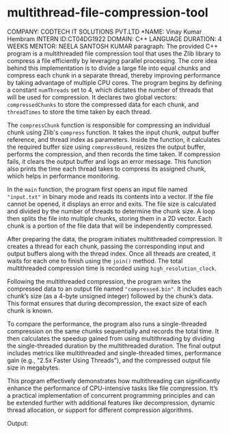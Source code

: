 # multithread-file-compression-tool

COMPANY: CODTECH IT SOLUTIONS PVT.LTD
*NAME: Vinay Kumar Hembram
INTERN ID:CT04DG1922 
DOMAIN: C++ LANGUAGE
DURATION: 4 WEEKS
MENTOR: NEELA SANTOSH KUMAR
paragraph: 
The provided C++ program is a multithreaded file compression tool that uses the Zlib library to compress a file efficiently by leveraging parallel processing. The core idea behind this implementation is to divide a large file into equal chunks and compress each chunk in a separate thread, thereby improving performance by taking advantage of multiple CPU cores. The program begins by defining a constant `numThreads` set to 4, which dictates the number of threads that will be used for compression. It declares two global vectors: `compressedChunks` to store the compressed data for each chunk, and `threadTimes` to store the time taken by each thread.

The `compressChunk` function is responsible for compressing an individual chunk using Zlib's `compress` function. It takes the input chunk, output buffer reference, and thread index as parameters. Inside the function, it calculates the required buffer size using `compressBound`, resizes the output buffer, performs the compression, and then records the time taken. If compression fails, it clears the output buffer and logs an error message. This function also prints the time each thread takes to compress its assigned chunk, which helps in performance monitoring.

In the `main` function, the program first opens an input file named `"input.txt"` in binary mode and reads its contents into a vector. If the file cannot be opened, it displays an error and exits. The file size is calculated and divided by the number of threads to determine the chunk size. A loop then splits the file into multiple chunks, storing them in a 2D vector. Each chunk is a portion of the file data that will be independently compressed.

After preparing the data, the program initiates multithreaded compression. It creates a thread for each chunk, passing the corresponding input and output buffers along with the thread index. Once all threads are created, it waits for each one to finish using the `join()` method. The total multithreaded compression time is recorded using `high_resolution_clock`.

Following the multithreaded compression, the program writes the compressed data to an output file named `"compressed.bin"`. It includes each chunk’s size (as a 4-byte unsigned integer) followed by the chunk’s data. This format ensures that during decompression, the exact size of each chunk is known.

To compare the performance, the program also runs a single-threaded compression on the same chunks sequentially and records the total time. It then calculates the speedup gained from using multithreading by dividing the single-threaded duration by the multithreaded duration. The final output includes metrics like multithreaded and single-threaded times, performance gain (e.g., "2.5x Faster Using Threads"), and the compressed output file size in megabytes.

This program effectively demonstrates how multithreading can significantly enhance the performance of CPU-intensive tasks like file compression. It’s a practical implementation of concurrent programming principles and can be extended further with additional features like decompression, dynamic thread allocation, or support for different compression algorithms.

Output:

